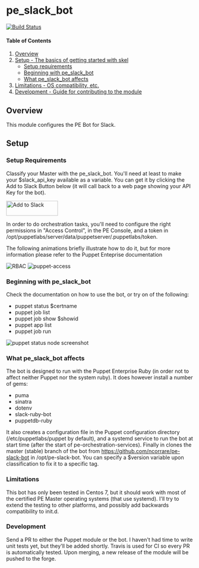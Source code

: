 # pe_slack_bot
[![Build Status](https://travis-ci.org/ncorrare/ncorrare-pe_slack_bot.svg?branch=master)](https://travis-ci.org/ncorrare/ncorrare-pe_slack_bot)

#### Table of Contents

1. [Overview](#overview)
2. [Setup - The basics of getting started with skel](#setup)
    * [Setup requirements](#setup-requirements)
    * [Beginning with pe_slack_bot](#beginning-with-pe_slack_bot)
    * [What pe_slack_bot affects](#what-pe_slack_bot-affects)
3. [Limitations - OS compatibility, etc.](#limitations)
4. [Development - Guide for contributing to the module](#development)

## Overview

This module configures the PE Bot for Slack.

## Setup

### Setup Requirements

Classify your Master with the pe_slack_bot.
You'll need at least to make your $slack_api_key available as a variable. You can get it by clicking the Add to Slack Button below (it will call back to a web page showing your API Key for the bot).

<a href="https://slack.com/oauth/authorize?scope=bot&client_id=22553403825.31013651447&state=JWOWndvoFQJk"><img alt="Add to Slack" height="40" width="139" src="https://platform.slack-edge.com/img/add_to_slack.png" srcset="https://platform.slack-edge.com/img/add_to_slack.png 1x, https://platform.slack-edge.com/img/add_to_slack@2x.png 2x" /></a>

In order to do orchestration tasks, you'll need to configure the right permissions in "Access Control", in the PE Console, and a token in /opt/puppetlabs/server/data/puppetserver/.puppetlabs/token.

The following animations briefly illustrate how to do it, but for more information please refer to the Puppet Enteprise documentation

<img alt="RBAC" src="http://g.recordit.co/XLvXwjTRLs.gif"/>
<img alt="puppet-access" src="http://g.recordit.co/X83lQBYUpr.gif"/>


### Beginning with pe_slack_bot

Check the documentation on how to use the bot, or try on of the following:
- puppet status $certname
- puppet job list <limit> <number>
- puppet job show $showid
- puppet app list
- puppet job run <environment> <app> <noop>

<img alt="puppet status node screenshot" src="http://g.recordit.co/D0soiMMLFQ.gif">

### What pe_slack_bot affects
The bot is designed to run with the Puppet Enterprise Ruby (in order not to affect neither Puppet nor the system ruby). It does however install a number of gems:
- puma
- sinatra
- dotenv
- slack-ruby-bot
- puppetdb-ruby

It also creates a configuration file in the Puppet configuration directory (/etc/puppetlabs/puppet by default), and a systemd service to run the bot at start time (after the start of pe-orchestration-services).
Finally in clones the master (stable) branch of the bot from https://github.com/ncorrare/pe-slack-bot in /opt/pe-slack-bot. You can specify a $version variable upon classification to fix it to a specific tag.

### Limitations
This bot has only been tested in Centos 7, but it should work with most of the certified PE Master operating systems (that use systemd). I'll try to extend the testing to other platforms, and possibly add backwards compatibility to init.d.

### Development
Send a PR to either the Puppet module or the bot. I haven't had time to write unit tests yet, but they'll be added shortly. Travis is used for CI so every PR is automatically tested. Upon merging, a new release of the module will be pushed to the forge.
